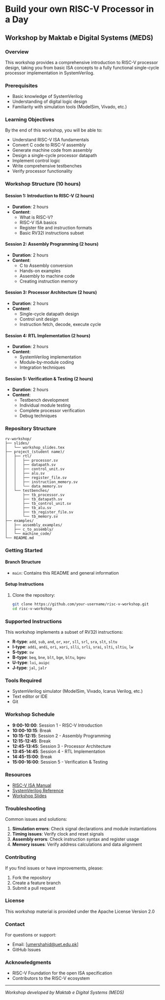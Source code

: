 # Build your own RISC-V Processor in a Day
## Workshop by Maktab e Digital Systems (MEDS)

### Overview
This workshop provides a comprehensive introduction to RISC-V processor design, taking you from basic ISA concepts to a fully functional single-cycle processor implementation in SystemVerilog.

### Prerequisites
- Basic knowledge of SystemVerilog
- Understanding of digital logic design
- Familiarity with simulation tools (ModelSim, Vivado, etc.)

### Learning Objectives
By the end of this workshop, you will be able to:
- Understand RISC-V ISA fundamentals
- Convert C code to RISC-V assembly
- Generate machine code from assembly
- Design a single-cycle processor datapath
- Implement control logic
- Write comprehensive testbenches
- Verify processor functionality

### Workshop Structure (10 hours)

#### Session 1: Introduction to RISC-V (2 hours)
- **Duration**: 2 hours
- **Content**: 
  - What is RISC-V?
  - RISC-V ISA basics
  - Register file and instruction formats
  - Basic RV32I instructions subset

#### Session 2: Assembly Programming (2 hours)
- **Duration**: 2 hours
- **Content**:
  - C to Assembly conversion
  - Hands-on examples
  - Assembly to machine code
  - Creating instruction memory

#### Session 3: Processor Architecture (2 hours)
- **Duration**: 2 hours
- **Content**:
  - Single-cycle datapath design
  - Control unit design
  - Instruction fetch, decode, execute cycle

#### Session 4: RTL Implementation (2 hours)
- **Duration**: 2 hours
- **Content**:
  - SystemVerilog implementation
  - Module-by-module coding
  - Integration techniques

#### Session 5: Verification & Testing (2 hours)
- **Duration**: 2 hours
- **Content**:
  - Testbench development
  - Individual module testing
  - Complete processor verification
  - Debug techniques

### Repository Structure
```
rv-workshop/
├── slides/
│   └── workshop_slides.tex
├── project_(student name)/
│   ├── rtl/
│   │   ├── processor.sv
│   │   ├── datapath.sv
│   │   ├── control_unit.sv
│   │   ├── alu.sv
│   │   ├── register_file.sv
│   │   ├── instruction_memory.sv
│   │   └── data_memory.sv
│   └── testbenches/
│       ├── tb_processor.sv
│       ├── tb_datapath.sv
│       ├── tb_control_unit.sv
│       ├── tb_alu.sv
│       ├── tb_register_file.sv
│       └── tb_memory.sv
├── examples/
│   ├── assembly_examples/
│   ├── c_to_assembly/
│   └── machine_code/
└── README.md
```

### Getting Started

#### Branch Structure
- `main`: Contains this README and general information

#### Setup Instructions
1. Clone the repository:
   ```bash
   git clone https://github.com/your-username/risc-v-workshop.git
   cd risc-v-workshop
   ```

### Supported Instructions
This workshop implements a subset of RV32I instructions:
- **R-type**: `add`, `sub`, `and`, `or`, `xor`, `sll`, `srl`, `sra`, `slt`, `sltu`
- **I-type**: `addi`, `andi`, `ori`, `xori`, `slli`, `srli`, `srai`, `slti`, `sltiu`, `lw`
- **S-type**: `sw`
- **B-type**: `beq`, `bne`, `blt`, `bge`, `bltu`, `bgeu`
- **U-type**: `lui`, `auipc`
- **J-type**: `jal`, `jalr`

### Tools Required
- SystemVerilog simulator (ModelSim, Vivado, Icarus Verilog, etc.)
- Text editor or IDE
- Git

### Workshop Schedule
- **9:00-10:00**: Session 1 - RISC-V Introduction
- **10:00-10:15**: Break
- **10:15-12:15**: Session 2 - Assembly Programming
- **12:15-12:45**: Break
- **12:45-13:45**: Session 3 - Processor Architecture
- **13:45-14:45**: Session 4 - RTL Implementation
- **14:45-15:00**: Break
- **15:00-16:00**: Session 5 - Verification & Testing

### Resources
- [RISC-V ISA Manual](https://riscv.org/technical/specifications/)
- [SystemVerilog Reference](https://www.systemverilog.io/)
- [Workshop Slides](slides/workshop_slides.pdf)

### Troubleshooting
Common issues and solutions:
1. **Simulation errors**: Check signal declarations and module instantiations
2. **Timing issues**: Verify clock and reset signals
3. **Assembly errors**: Check instruction syntax and register usage
4. **Memory issues**: Verify address calculations and data alignment

### Contributing
If you find issues or have improvements, please:
1. Fork the repository
2. Create a feature branch
3. Submit a pull request

### License
This workshop material is provided under the Apache License Version 2.0

### Contact
For questions or support:
- Email: [umershahid@uet.edu.pk]
- GitHub Issues

### Acknowledgments
- RISC-V Foundation for the open ISA specification
- Contributors to the RISC-V ecosystem

---
*Workshop developed by Maktab e Digital Systems (MEDS)*